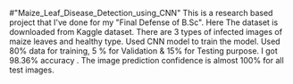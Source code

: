 #"Maize_Leaf_Disease_Detection_using_CNN"
This is a research based project that I've done for my "Final Defense of B.Sc". 
Here The dataset is downloaded from Kaggle dataset. There are 3 types of infected images of maize leaves and healthy type.
Used CNN model to train the model. Used 80% data for training, 5 % for Validation & 15% for Testing purpose. 
I got 98.36% accuracy . The image prediction confidence is almost 100% for all test images.
